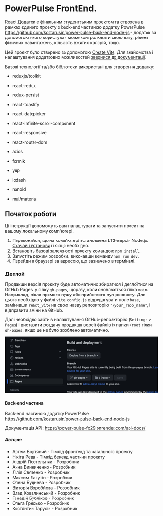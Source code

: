 # PowerPulse FrontEnd.

React Додаток є фінальним студентським проектом та створена в рамках єдиного проекту з
back-end частиною додатку PowerPulse
https://github.com/kostarusin/power-pulse-back-end-node-js - додаток за
допомогою якого користувач може контролювати свою вагу, рівень фізичних
навантажень, кількість вжитих калорій, тощо.

Цей проєкт було створено за допомогою [Create Vite](https://vitejs.dev/). Для
знайомства і налаштування додаткових можливостей
[звернися до документації](https://vitejs.dev/guide/).

Базові технології та/або бібліотеки використані для створення додатку:

- reduxjs/toolkit
- react-redux
- redux-persist
- react-toastify
- react-datepicker
- react-infinite-scroll-component
- react-responsive
- react-router-dom

- axios
- formik
- yup
- lodash
- nanoid
- mui/materia

## Початок роботи

Ці інструкції допоможуть вам налаштувати та запустити проект на вашому
локальному комп'ютері.

1. Переконайся, що на комп'ютері встановлена LTS-версія Node.js.
   [Скачай і встанови](https://nodejs.org/en/) її якщо необхідно.
2. Встановіть базові залежності проекту командою `npm install`.
3. Запустіть режим розробки, виконавши команду `npm run dev`.
4. Перейди в браузері за адресою, що зазначено в терміналі.

### Деплой

Продакшн версія проєкту буде автоматично збиратися і деплоїтися на GitHub Pages,
у гілку `gh-pages`, щоразу, коли оновлюється гілка `main`. Наприклад, після
прямого пушу або прийнятого пул-реквесту. Для цього необхідно у файлі
`vite.config.js` відредагувати поле `base`, замінивши `react_vite` на свою назву
репозиторію `"/your_repo_name"`, і відправити зміни на GitHub.

Далі необхідно зайти в налаштування GitHub-репозиторію (`Settings` > `Pages`) і
виставити роздачу продакшн версії файлів із папки `/root` гілки `gh-pages`, якщо
це не було зроблено автоматично.

![GitHub Pages settings](./src/assets/repo-settings.png)

#### Back-end частина

Back-end частиною додатку PowerPulse
https://github.com/kostarusin/power-pulse-back-end-node-js

Документація API: https://power-pulse-fx29.onrender.com/api-docs/

##### Автори:

- Артем Бортяний - Тімлід фронтенд та загального проекту
- Нікіта Рева - Тімлід бекенд частини проекту
- Андрій Постельник - Розробник
- Анна Винниченко - Розробник
- Лілія Святенко - Розробник
- Максим Лагутін - Розробник
- Олена Буцнева - Розробник
- Вікторія Воробйова - Розробник
- Влад Ковалинський - Розробник
- Генадій Бубліков - Розробник
- Ольга Гресько - Розробник
- Костянтин Тарусін - Розробник
